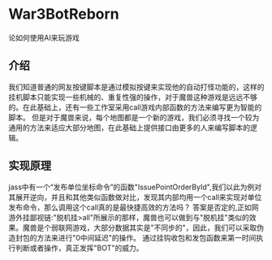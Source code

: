 # War3BotReborn
论如何使用AI来玩游戏

## 介绍
我们知道普通的网友按键脚本是通过模拟按键来实现他的自动打怪功能的，这样的挂机脚本只能实现一些机械的、重复性强的操作，对于魔兽这种游戏是远远不够的。在此基础上，还有一些工作室采用call游戏内部函数的方法来编写更为智能的脚本。
但是对于魔兽来说，每个地图都是一个新的游戏，我们必须寻找一个较为通用的方法来适应大部分地图，在此基础上提供接口由更多的人来编写脚本的逻辑。
## 实现原理
jass中有一个“发布单位坐标命令”的函数"IssuePointOrderById",我们以此为例对其展开逆向，并且和其他类似函数做对比，发现其内部均用一个call来实现对单位发布命令，那么调用这个call真的是最快捷高效的方法吗？
答案是否定的,正如网游外挂鄙视链:"脱机挂>all"所展示的那样，魔兽也可以做到与"脱机挂"类似的效果。魔兽是个弱联网游戏，大部分数据其实是"不同步的"，因此，我们可以采取伪造封包的方法来进行"0中间延迟"的操作。
通过挂钩收包和发包函数来第一时间执行判断或者操作，真正发挥"BOT"的威力。
